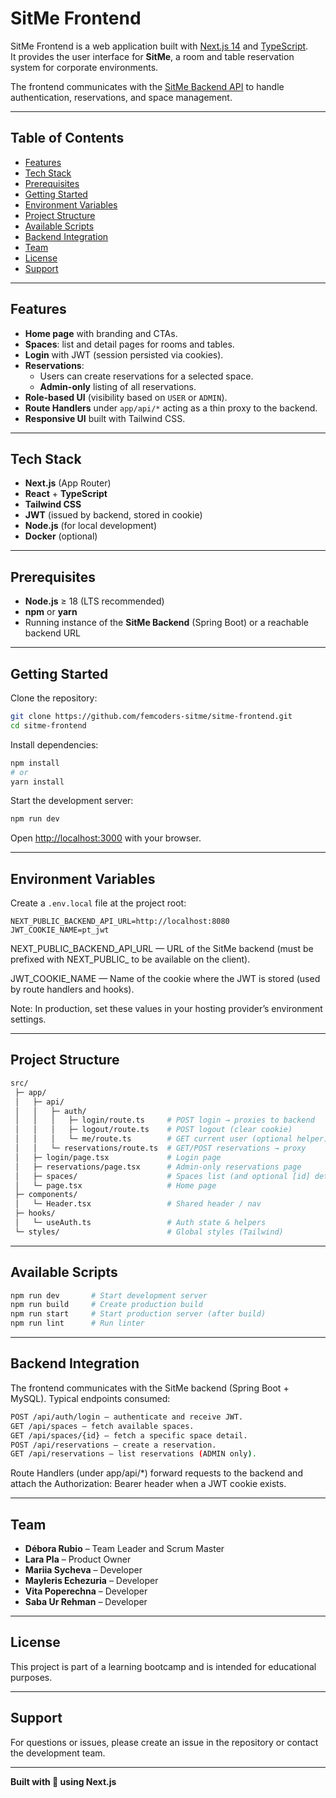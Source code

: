# SitMe Frontend

SitMe Frontend is a web application built with [Next.js 14](https://nextjs.org) and [TypeScript](https://www.typescriptlang.org/).  
It provides the user interface for **SitMe**, a room and table reservation system for corporate environments.  

The frontend communicates with the [SitMe Backend API](https://github.com/femcoders-sitme/sitme) to handle authentication, reservations, and space management.

---


## Table of Contents

- [Features](#features)
- [Tech Stack](#tech-stack)
- [Prerequisites](#prerequisites)
- [Getting Started](#getting-started)
- [Environment Variables](#environment-variables)
- [Project Structure](#project-structure)
- [Available Scripts](#available-scripts)
- [Backend Integration](#backend-integration)
- [Team](#team)
- [License](#license)
- [Support](#support)

---

## Features

- **Home page** with branding and CTAs.
- **Spaces**: list and detail pages for rooms and tables.
- **Login** with JWT (session persisted via cookies).
- **Reservations**:
  - Users can create reservations for a selected space.
  - **Admin-only** listing of all reservations.
- **Role-based UI** (visibility based on `USER` or `ADMIN`).
- **Route Handlers** under `app/api/*` acting as a thin proxy to the backend.
- **Responsive UI** built with Tailwind CSS.

---

## Tech Stack

- **Next.js** (App Router)
- **React** + **TypeScript**
- **Tailwind CSS**
- **JWT** (issued by backend, stored in cookie)
- **Node.js** (for local development)
- **Docker** (optional)

---

## Prerequisites

- **Node.js** ≥ 18 (LTS recommended)
- **npm** or **yarn**
- Running instance of the **SitMe Backend** (Spring Boot) or a reachable backend URL

---

## Getting Started

Clone the repository:

```bash
git clone https://github.com/femcoders-sitme/sitme-frontend.git
cd sitme-frontend
```

Install dependencies:

```bash
npm install
# or
yarn install
```

Start the development server:

```bash
npm run dev
```

Open [http://localhost:3000](http://localhost:3000) with your browser.

---

## Environment Variables

Create a `.env.local` file at the project root:

```env
NEXT_PUBLIC_BACKEND_API_URL=http://localhost:8080
JWT_COOKIE_NAME=pt_jwt
```

NEXT_PUBLIC_BACKEND_API_URL — URL of the SitMe backend (must be prefixed with NEXT_PUBLIC_ to be available on the client).

JWT_COOKIE_NAME — Name of the cookie where the JWT is stored (used by route handlers and hooks).

Note: In production, set these values in your hosting provider’s environment settings.

---

## Project Structure

```bash
src/
 ├─ app/
 │   ├─ api/
 │   │   ├─ auth/
 │   │   │   ├─ login/route.ts     # POST login → proxies to backend
 │   │   │   ├─ logout/route.ts    # POST logout (clear cookie)
 │   │   │   └─ me/route.ts        # GET current user (optional helper)
 │   │   └─ reservations/route.ts  # GET/POST reservations → proxy
 │   ├─ login/page.tsx             # Login page
 │   ├─ reservations/page.tsx      # Admin-only reservations page
 │   ├─ spaces/                    # Spaces list (and optional [id] detail)
 │   └─ page.tsx                   # Home page
 ├─ components/
 │   └─ Header.tsx                 # Shared header / nav
 ├─ hooks/
 │   └─ useAuth.ts                 # Auth state & helpers
 └─ styles/                        # Global styles (Tailwind)
```

---

## Available Scripts

```bash
npm run dev       # Start development server
npm run build     # Create production build
npm run start     # Start production server (after build)
npm run lint      # Run linter
```

---

## Backend Integration

The frontend communicates with the SitMe backend (Spring Boot + MySQL).
Typical endpoints consumed:

```bash
POST /api/auth/login — authenticate and receive JWT.
GET /api/spaces — fetch available spaces.
GET /api/spaces/{id} — fetch a specific space detail.
POST /api/reservations — create a reservation.
GET /api/reservations — list reservations (ADMIN only).
```

Route Handlers (under app/api/*) forward requests to the backend and attach the Authorization: Bearer <token> header when a JWT cookie exists.

---

## Team

- **Débora Rubio** – Team Leader and Scrum Master
- **Lara Pla** – Product Owner
- **Mariia Sycheva** – Developer
- **Mayleris Echezuria** – Developer
- **Vita Poperechna** – Developer
- **Saba Ur Rehman** – Developer

---

## License

This project is part of a learning bootcamp and is intended for educational purposes.

---

## Support

For questions or issues, please create an issue in the repository or contact the development team.

---

**Built with 💜 using Next.js**